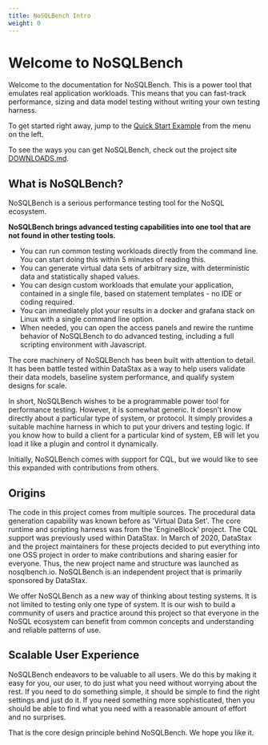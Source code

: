 ```yaml
---
title: NoSQLBench Intro
weight: 0
---
```


# Welcome to NoSQLBench

Welcome to the documentation for NoSQLBench. This is a power tool that emulates real application workloads. This means
that you can fast-track performance, sizing and data model testing without writing your own testing harness.

To get started right away, jump to the
[Quick Start Example](/index.html#/docs/getting_started) from the menu on the left.

To see the ways you can get NoSQLBench, check out the project site
[DOWNLOADS.md](https://github.com/nosqlbench/nosqlbench/blob/master/DOWNLOADS.md).

## What is NoSQLBench?

NoSQLBench is a serious performance testing tool for the NoSQL ecosystem.

**NoSQLBench brings advanced testing capabilities into one tool that are not found in other testing tools.**

- You can run common testing workloads directly from the command line. You can start doing this within 5 minutes of
  reading this.
- You can generate virtual data sets of arbitrary size, with deterministic data and statistically shaped values.
- You can design custom workloads that emulate your application, contained in a single file, based on statement
  templates - no IDE or coding required.
- You can immediately plot your results in a docker and grafana stack on Linux with a single command line option.
- When needed, you can open the access panels and rewire the runtime behavior of NoSQLBench to do advanced testing,
  including a full scripting environment with Javascript.

The core machinery of NoSQLBench has been built with attention to detail. It has been battle tested within DataStax as a
way to help users validate their data models, baseline system performance, and qualify system designs for scale.

In short, NoSQLBench wishes to be a programmable power tool for performance testing. However, it is somewhat generic. It
doesn't know directly about a particular type of system, or protocol. It simply provides a suitable machine harness in
which to put your drivers and testing logic. If you know how to build a client for a particular kind of system, EB will
let you load it like a plugin and control it dynamically.

Initially, NoSQLBench comes with support for CQL, but we would like to see this expanded with contributions from others.

## Origins

The code in this project comes from multiple sources. The procedural data generation capability was known before as
'Virtual Data Set'. The core runtime and scripting harness was from the 'EngineBlock' project. The CQL support was
previously used within DataStax. In March of 2020, DataStax and the project maintainers for these projects decided to
put everything into one OSS project in order to make contributions and sharing easier for everyone. Thus, the new
project name and structure was launched as nosqlbench.io. NoSQLBench is an independent project that is primarily
sponsored by DataStax.

We offer NoSQLBench as a new way of thinking about testing systems. It is not limited to testing only one type of
system. It is our wish to build a community of users and practice around this project so that everyone in the NoSQL
ecosystem can benefit from common concepts and understanding and reliable patterns of use.

## Scalable User Experience

NoSQLBench endeavors to be valuable to all users. We do this by making it easy for you, our user, to do just what you
need without worrying about the rest. If you need to do something simple, it should be simple to find the right settings
and just do it. If you need something more sophisticated, then you should be able to find what you need with a
reasonable amount of effort and no surprises.

That is the core design principle behind NoSQLBench. We hope you like it.

